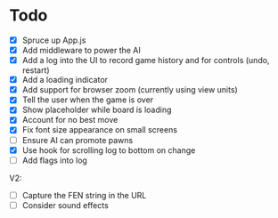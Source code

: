 # Todo
- [x] Spruce up App.js
- [x] Add middleware to power the AI
- [x] Add a log into the UI to record game history and for controls (undo, restart)
- [x] Add a loading indicator
- [x] Add support for browser zoom (currently using view units)
- [x] Tell the user when the game is over
- [x] Show placeholder while board is loading
- [x] Account for no best move
- [x] Fix font size appearance on small screens
- [ ] Ensure AI can promote pawns
- [x] Use hook for scrolling log to bottom on change
- [ ] Add flags into log

V2:
- [ ] Capture the FEN string in the URL
- [ ] Consider sound effects
